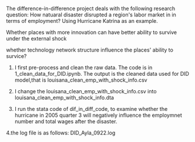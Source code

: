  The difference-in-difference project deals with the following research question: How natuaral disaster disrupted a region's labor market in in terms of employment? Using Hurricane Katrina as an example.
 
 Whether places with more innovation can have better ability to survive under the external shock
 
 whether technology network structure influence the places' ability to survice?

1) I first pre-process and clean the raw data. The code is in 1_clean_data_for_DID.ipynb. 
The output is the cleaned data used for DID model,that is louisana_clean_emp_with_shock_info.csv

2. I change the louisana_clean_emp_with_shock_info.csv into louisana_clean_emp_with_shock_info.dta

3. I run the stata code of dif_in_diff_code, to examine whether the hurricane in 2005 quarter 3 will negatively influence the employmnet number and total wages after the disaster.

4.the log file is as follows: DID_Ayla_0922.log
